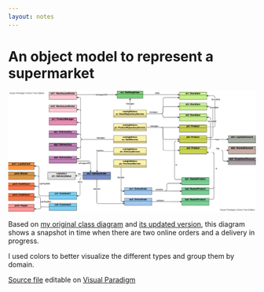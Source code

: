 ```yaml
---
layout: notes
---
```

# An object model to represent a supermarket

![UML of an oline supermarket](supermarket-object.vpd.png "UML of an oline supermarket")

Based on [my original class diagram](supermarket) and [its updated version](supermarket-2), this diagram shows a snapshot in time when there are two online orders and a delivery in progress.

I used colors to better visualize the different types and group them by domain.


[Source file](supermarket-object.vpd) editable on [Visual Paradigm](https://online.visual-paradigm.com)
